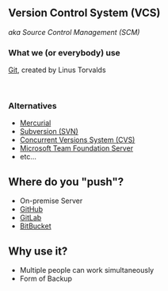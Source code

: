 ## Version Control System (VCS)

*aka Source Control Management (SCM)*




### What we (or everybody) use

[Git](https://git-scm.com), created by Linus Torvalds

<br>

### Alternatives

- [Mercurial](https://www.mercurial-scm.org/)
- [Subversion (SVN)](https://subversion.apache.org/)
- [Concurrent Versions System (CVS)](http://www.nongnu.org/cvs/)
- [Microsoft Team Foundation Server](https://www.visualstudio.com/tfs/)
- etc...




## Where do you "push"?

- On-premise Server
- [GitHub](https://github.com)
- [GitLab](https://gitlab.com)
- [BitBucket](https://bitbucket.org)




## Why use it?

- Multiple people can work simultaneously
- Form of Backup